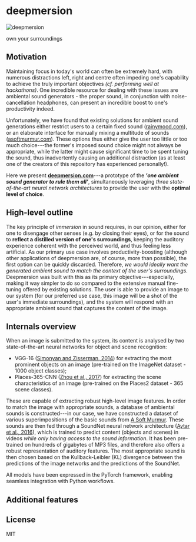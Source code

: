 # deepmersion
![deepmersion](https://raw.githubusercontent.com/PetarV-/deepmersion/master/logo-scaled.png?token=AD_VHMMLyhlkxYhD6SdQPOo38S976D_2ks5abWcXwA%3D%3D)

own your surroundings

## Motivation
Maintaining focus in today's world can often be extremely hard, with numerous distractions left, right and centre
often impeding one's capability to achieve the truly important objectives _(cf. performing well at hackathons)_. One incredible
resource for dealing with these issues are ambiental sound generators - the proper sound, in conjunction with noise-cancellation headphones,
can present an incredible boost to one's productivity indeed.

Unfortunately, we have found that existing solutions for ambient sound generations either restrict users to a certain fixed
sound ([rainymood.com](https://rainymood.com)), or an elaborate interface for manually mixing a multitude of sounds ([asoftmurmur.com](https://asoftmurmur.com)).
These options thus either give the user too little or too much choice---the former's imposed sound choice might not always be appropriate, while the
latter might cause significant time to be spent tuning the sound, thus inadvertently causing an additional distraction (as at least one of the creators
of this repository has experienced personally!).

Here we present [**deepmersion.com**](http://deepmersion.com)---a prototype of the **_'one ambient sound generator to rule them all'_**, simultaneously
leveraging _three state-of-the-art neural network architectures_ to provide the user with the **optimal level of choice**.

## High-level outline
The key principle of _immersion_ in sound requires, in our opinion, either for one to disengage other senses (e.g. by closing their eyes), or
for the sound to **reflect a distilled version of one's surroundings**, keeping the auditory experience coherent with the perceived world, and thus
feeling less artificial. As our primary use case involves productivity-boosting (although other applications of deepmersion are, of course, more than possible),
the first option can be quickly discarded. Therefore, _we would ideally want the generated ambient sound to match the context of the user's surroundings_.
Deepmersion was built with this as its primary objective---especially, making it way simpler to do so compared to the extensive manual fine-tuning offered by
existing solutions. The user is able to provide an image to our system (for our preferred use case, this image will be a shot of the user's immediate
surroundings), and the system will respond with an appropriate ambient sound that captures the content of the image.

## Internals overview
When an image is submitted to the system, its content is analysed by two state-of-the-art neural networks for object and scene recognition:

* VGG-16 ([Simonyan and Zisserman, 2014](https://arxiv.org/abs/1409.1556)) for extracting the most prominent objects on an image (pre-trained on the ImageNet dataset - 1000 object classes);
* Places-365-CNN ([Zhou et al., 2017](http://ieeexplore.ieee.org/document/7968387/)) for extracting the scene characteristics of an image (pre-trained on the Places2 dataset - 365 scene classes).

These are capable of extracting robust high-level image features. In order to match the image with appropriate sounds, a database of ambiental sounds is constructed---in our case, we have constructed
a dataset of various superimpositions of the basic sounds from [A Soft Murmur](https://asoftmurmur.com"). These sounds are then fed through a SoundNet neural network architecture
([Aytar et al., 2016](https://arxiv.org/abs/1610.09001)), which is trained to predict content (objects and scenes) in videos _while only having access to the sound information_. It has been pre-trained
on hundreds of gigabytes of MP3 files, and therefore also offers a robust representation of auditory features. The most appropriate sound is then chosen based on the Kullback-Leibler (KL) divergence between
the predictions of the image networks and the predictions of the SoundNet.

All models have been expressed in the PyTorch framework, enabling seamless integration with Python workflows.

## Additional features

## License
MIT
